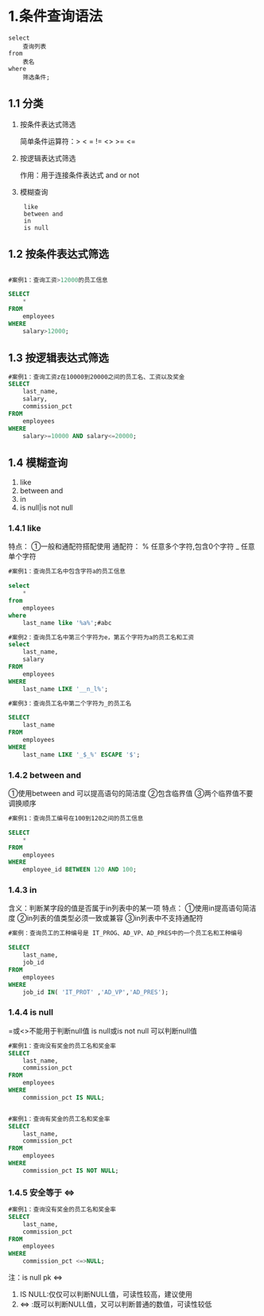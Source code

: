 
# 1.条件查询语法

	select 
		查询列表
	from
		表名
	where
		筛选条件;

## 1.1 分类

1. 按条件表达式筛选
	
    简单条件运算符：> < = != <> >= <=
	
2. 按逻辑表达式筛选
	
	作用：用于连接条件表达式   and or not
	
3. 模糊查询
		
        like
		between and
		in
		is null
	
## 1.2 按条件表达式筛选

```sql

#案例1：查询工资>12000的员工信息

SELECT 
	*
FROM
	employees
WHERE
	salary>12000;
```	
	
## 1.3 按逻辑表达式筛选

```sql
#案例1：查询工资z在10000到20000之间的员工名、工资以及奖金
SELECT
	last_name,
	salary,
	commission_pct
FROM
	employees
WHERE
	salary>=10000 AND salary<=20000;
```
## 1.4 模糊查询

1. like	
2. between and
3. in
4. is null|is not null

### 1.4.1 like

特点：
①一般和通配符搭配使用
	通配符：
	% 任意多个字符,包含0个字符
	_ 任意单个字符


```sql
#案例1：查询员工名中包含字符a的员工信息

select 
	*
from
	employees
where
	last_name like '%a%';#abc

#案例2：查询员工名中第三个字符为e，第五个字符为a的员工名和工资
select
	last_name,
	salary
FROM
	employees
WHERE
	last_name LIKE '__n_l%';

#案例3：查询员工名中第二个字符为_的员工名

SELECT
	last_name
FROM
	employees
WHERE
	last_name LIKE '_$_%' ESCAPE '$';
```

### 1.4.2 between and

①使用between and 可以提高语句的简洁度
②包含临界值
③两个临界值不要调换顺序

```sql
#案例1：查询员工编号在100到120之间的员工信息

SELECT
	*
FROM
	employees
WHERE
	employee_id BETWEEN 120 AND 100;
```

### 1.4.3 in

含义：判断某字段的值是否属于in列表中的某一项
特点：
	①使用in提高语句简洁度
	②in列表的值类型必须一致或兼容
	③in列表中不支持通配符

```sql
#案例：查询员工的工种编号是 IT_PROG、AD_VP、AD_PRES中的一个员工名和工种编号

SELECT
	last_name,
	job_id
FROM
	employees
WHERE
	job_id IN( 'IT_PROT' ,'AD_VP','AD_PRES');
```

### 1.4.4 is null

=或<>不能用于判断null值
is null或is not null 可以判断null值

```sql
#案例1：查询没有奖金的员工名和奖金率
SELECT
	last_name,
	commission_pct
FROM
	employees
WHERE
	commission_pct IS NULL;


#案例1：查询有奖金的员工名和奖金率
SELECT
	last_name,
	commission_pct
FROM
	employees
WHERE
	commission_pct IS NOT NULL;
```
	
### 1.4.5 安全等于  <=>

```sql
#案例1：查询没有奖金的员工名和奖金率
SELECT
	last_name,
	commission_pct
FROM
	employees
WHERE
	commission_pct <=>NULL;
```	

注：is null pk <=>

1. IS NULL:仅仅可以判断NULL值，可读性较高，建议使用
2. <=>    :既可以判断NULL值，又可以判断普通的数值，可读性较低
